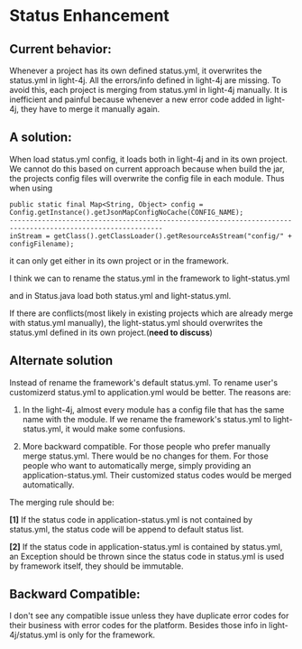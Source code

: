 # Status Enhancement

## Current behavior:

Whenever a project has its own defined status.yml, it overwrites the status.yml in light-4j. All the errors/info defined in light-4j are missing. To avoid this, each project is merging from status.yml in light-4j manually. It is inefficient and painful because whenever a new error code added in light-4j, they have to merge it manually again.

## A solution:

When load status.yml config, it loads both in light-4j and in its own project. We cannot do this based on current approach because when build the jar, the projects config files will overwrite the config file in each module. Thus when using

    public static final Map<String, Object> config = Config.getInstance().getJsonMapConfigNoCache(CONFIG_NAME);
    ------------------------------------------------------------------------------------------------------------
    inStream = getClass().getClassLoader().getResourceAsStream("config/" + configFilename);

it can only get either in its own project or in the framework.

I think we can to rename the status.yml in the framework to light-status.yml

and in Status.java load both status.yml and light-status.yml.

If there are conflicts(most likely in existing projects which are already merge with status.yml manually), the light-status.yml should overwrites the status.yml defined in its own project.(**need to discuss**)

## Alternate solution

Instead of rename the framework's default status.yml. To rename user's customizerd status.yml to application.yml would be better. The reasons are:

1. In the light-4j, almost every module has a config file that has the same name with the module. If we rename the framework's status.yml to light-status.yml, it would make some confusions.

2. More backward compatible. For those people who prefer manually merge status.yml. There would be no changes for them. For those people who want to automatically merge, simply providing an application-status.yml. Their customized status codes would be merged automatically.

The merging rule should be:

**[1]** If the status code in application-status.yml is not contained by status.yml, the status code will be append to default status list.

**[2]** If the status code in application-status.yml is contained by status.yml, an Exception should be thrown since the status code in status.yml is used by framework itself, they should be immutable. 

## Backward Compatible:

I don't see any compatible issue unless they have duplicate error codes for their business with error codes for the platform. Besides those info in light-4j/status.yml is only for the framework.
